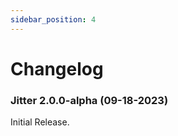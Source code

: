 ```yaml
---
sidebar_position: 4
---
```


# Changelog

<!-- ### Jitter 2.0.0-beta

- Added softbodies. -->

### Jitter 2.0.0-alpha (09-18-2023)

Initial Release.